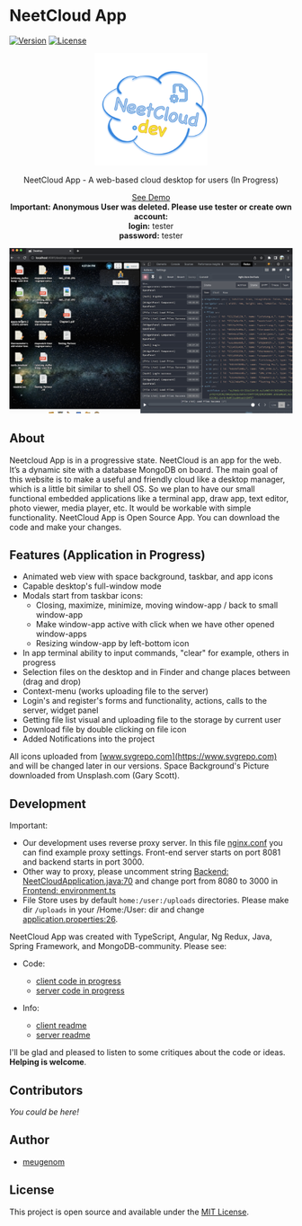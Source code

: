 # NeetCloud App

[![Version](https://img.shields.io/badge/version-0.1.6-yellow.svg)](https://semver.org/spec/v1.0.0.html)
[![License](https://img.shields.io/badge/License-MIT-blue.svg)](./LICENSE)

<p align="center">
  <img src="./neetcloud-logo.svg" data-canonical-src="./neetcloud-logo.svg" width="200" height="200" />
</p>

<p align="center">
  NeetCloud App - A web-based cloud desktop for users (In Progress)
</p>

<p align="center">
  <a href="https://neetcloud.dev" >See Demo</a>
  <br>
  <b>Important: Anonymous User was deleted. Please use tester or create own account:</b>
  <br>
  <b>login:</b> tester
  <br>
  <b>password:</b> tester
</p>

<p align="center">
  <img src="./assets/screenshot06092022.png" data-canonical-src="./assets/screenshot06092022.png"/>
</p>

## About
Neetcloud App is in a progressive state.
NeetCloud is an app for the web. It’s a dynamic site with a database MongoDB on board. The main goal of this website is to make a useful and friendly cloud like a desktop manager, which is a little bit similar to shell OS. So we plan to have our small functional embedded applications like a terminal app, draw app, text editor, photo viewer, media player, etc. It would be workable with simple functionality.
NeetCloud App is Open Source App. You can download the code and make your changes.

## Features (Application in Progress)

- Animated web view with space background, taskbar, and app icons
- Capable desktop's full-window mode
- Modals start from taskbar icons:
  - Closing, maximize, minimize, moving window-app / back to small window-app
  - Make window-app active with click when we have other opened window-apps
  - Resizing window-app by left-bottom icon
- In app terminal ability to input commands, "clear" for example, others in progress
- Selection files on the desktop and in Finder and change places between (drag and drop)
- Context-menu (works uploading file to the server)
- Login's and register's forms and functionality, actions, calls to the server, widget panel
- Getting file list visual and uploading file to the storage by current user
- Download file by double clicking on file icon
- Added Notifications into the project


All icons uploaded from [www.svgrepo.com](https://www.svgrepo.com) and will be changed later in our versions.
Space Background's Picture downloaded from Unsplash.com (Gary Scott).

## Development

Important: 

- Our development uses reverse proxy server. In this file [nginx.conf](./nginx/nginx.conf) you can find example proxy settings. Front-end server starts on port 8081 and backend starts in port 3000. 
-  Other way to proxy, please uncomment string [Backend: NeetCloudApplication.java:70](./server/src/main/java/dev/neetcloud/api/NeetCloudApplication.java#L70) and change port from 8080 to 3000 in [Frontend: environment.ts](./client/src/environments/environment.ts)
- File Store uses by default ```home:/user:/uploads``` directories. Please make dir ```/uploads``` in your /Home:/User: dir and change [application.properties:26](./server/src/main/resources/application.properties#L26).

NeetCloud App was created with TypeScript, Angular, Ng Redux, Java, Spring Framework, and MongoDB-community. Please see:

- Code:
  - [client code in progress](./client/)
  - [server code in progress](/server/)

- Info:
  - [client readme](./client/README.md)
  - [server readme](./server/README.md)

I'll be glad and pleased to listen to some critiques about the code or ideas. **Helping is welcome**.

## Contributors

_You could be here!_

## Author

- [meugenom](https://meugenom.com)

## License

This project is open source and available under the [MIT License](./LICENSE).